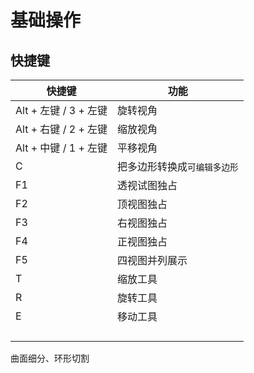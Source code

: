 # 基础操作

## 快捷键

| 快捷键                | 功能                         |
| --------------------- | ---------------------------- |
| Alt + 左键 / 3 + 左键 | 旋转视角                     |
| Alt + 右键 / 2 + 左键 | 缩放视角                     |
| Alt + 中键 / 1 + 左键 | 平移视角                     |
| C                     | 把多边形转换成`可编辑多边形` |
| F1                    | 透视试图独占                 |
| F2                    | 顶视图独占                   |
| F3                    | 右视图独占                   |
| F4                    | 正视图独占                   |
| F5                    | 四视图并列展示               |
| T                     | 缩放工具                     |
| R                     | 旋转工具                     |
| E                     | 移动工具                     |
|                       |                              |
|                       |                              |
|                       |                              |
|                       |                              |

曲面细分、环形切割

